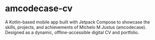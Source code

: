 # amcodecase-cv
A Kotlin-based mobile app built with Jetpack Compose to showcase the skills, projects, and achievements of Michelo M Justus (amcodecase). Designed as a dynamic, offline-accessible digital CV and portfolio.
